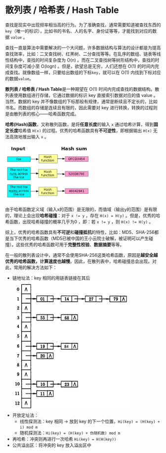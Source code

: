 # 散列表 / 哈希表 / Hash Table

查找是现实中出现频率相当高的行为。为了准确查找，通常需要知道被查找东西的`key`（唯一的标识），比如书的书名、人的名字、身份证等等，才能找到对应的数据 `value` 。

查找一直是算法中需要解决的一个大问题，许多数据结构与算法的设计都是为提高查找效率，比如：二叉查找树、红黑树、二分查找等等。在乱序的数组、链表等线性结构中，查找的时间复杂度为 O(n) 。而在二叉查找树等树形结构中，查找的时间复杂度可减小至 O(logn) 。但是，欲望总是无穷，人们还想在 O(1) 的时间内完成查找。就像数组一样，只要给出数组的下标`key`，就可以在 O(1) 内找到下标对应的数据`value`。

**散列表 / 哈希表 / Hash Table**是一种期望在 O(1) 时间内完成查找的数据结构。散列表使用数组进行存储，它通过数据的标识 key 直接索引数据对应的值 value 。当然，数据的 key 并不像数组的下标那般有规律，通常是断续且不定长的，比如书名。而数组的存储是连续且有限的，因此需要对 key 进行转换，转换的过程则是由散列表的核心——哈希函数完成。

**哈希(Hash)函数**，又称散列函数，是将**任意长度**的输入 `x` 通过哈希计算，得到**固定长度**哈希值 `H(x)` 的过程。优秀的哈希函数具有**不可逆性**，即根据输出 `H(x)` 无法高效地推出输入 `x` 。

![1](img/散列表2.png)

由于哈希函数定义域（输入x的范围）是无限的，而值域（输出y的范围）是有限的，理论上会出现**哈希碰撞**：对于 `x != y` ，存在 `H(x) = H(y)` 。但是，优秀的哈希函数，出现哈希碰撞的概率几乎为0 ，即：若 `x != y` ，则 `H(x) != H(y)` 。

综上，优秀的哈希函数具有**不可逆**和**碰撞抵抗**的特性，比如：MD5、SHA-256都是当下优秀的哈希函数（MD5已被中国的王小云院士破解，被证明可以产生碰撞）。这些优秀的哈希函数可用于**完整性校验**、**数据摘要**等等。

在一般的散列表设计中，通常不会使用SHA-256这类哈希函数，原因是**越安全越优秀的哈希函数，计算速度也越慢**。因此，在散列表中，哈希碰撞总会出现。对此，常用的解决方法如下：

- 链地址法：key 相同的用链表链接在其后
  ![1](img/散列表1.png)
- 开放定址法：
  - 线性探测法：key 相同 -> 放到 key 的下一个位置，`Hi(key) = (H(key) + i) mod m`
  - 随机探测法：`Hi(key) = (H(key) + 伪随机数) mod m`
- 再哈希：冲突则再进行一次哈希 `Hi(key) = H(H(key))`
- 公共溢出区：将冲突的 key 放入溢出区中
